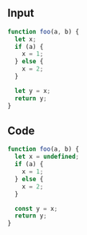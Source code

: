 
## Input

```javascript
function foo(a, b) {
  let x;
  if (a) {
    x = 1;
  } else {
    x = 2;
  }

  let y = x;
  return y;
}

```

## Code

```javascript
function foo(a, b) {
  let x = undefined;
  if (a) {
    x = 1;
  } else {
    x = 2;
  }

  const y = x;
  return y;
}

```
      